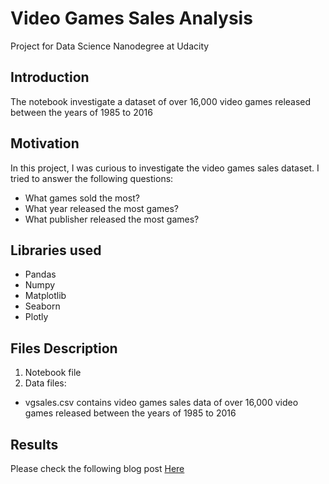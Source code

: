 # Video Games Sales Analysis
Project for Data Science Nanodegree at Udacity

## Introduction
The notebook investigate a dataset of over 16,000 video games released between the years of 1985 to 2016

## Motivation
In this project, I was curious to investigate the video games sales dataset. I tried to answer the following questions:
- What games sold the most?
- What year released the most games?
- What publisher released the most games?

## Libraries used
- Pandas
- Numpy
- Matplotlib
- Seaborn
- Plotly


## Files Description
1. Notebook file
2. Data files:
- vgsales.csv contains video games sales data of over 16,000 video games released between the years of 1985 to 2016

 ## Results
Please check the following blog post [Here](https://medium.com/@leenaltwayan/video-game-sales-analysis-9654cc79e39a)
